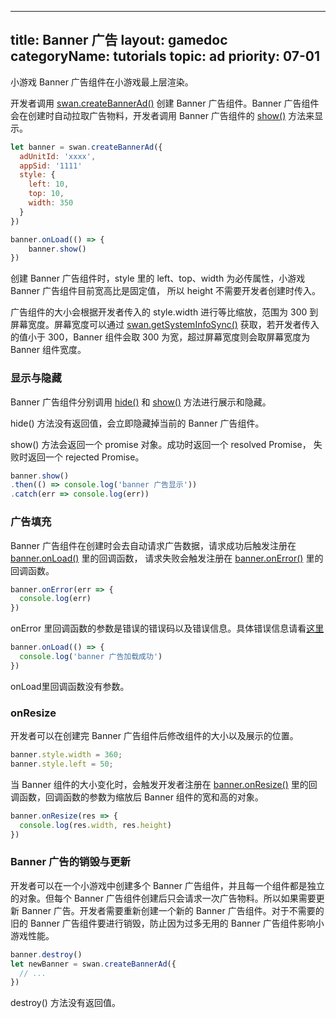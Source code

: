 
---
title: Banner 广告
layout: gamedoc
categoryName: tutorials
topic: ad
priority: 07-01
---


小游戏 Banner 广告组件在小游戏最上层渲染。

开发者调用 [swan.createBannerAd()](/api/ad/swan.createBannerAd/) 创建 Banner 广告组件。Banner 广告组件会在创建时自动拉取广告物料，开发者调用 Banner 广告组件的 [show()](/api/ad/bannerAd/#bannerAd-show) 方法来显示。


```js
let banner = swan.createBannerAd({
  adUnitId: 'xxxx',
  appSid: '1111'
  style: {
    left: 10,
    top: 10,
    width: 350
  }
})

banner.onLoad(() => {
    banner.show()
})

```

创建 Banner 广告组件时，style 里的 left、top、width 为必传属性，小游戏 Banner 广告组件目前宽高比是固定值， 所以 height 不需要开发者创建时传入。

广告组件的大小会根据开发者传入的 style.width 进行等比缩放，范围为 300 到 屏幕宽度。屏幕宽度可以通过 [swan.getSystemInfoSync()](/api/system/systemInfo/#swan-getSystemInfoSync) 获取，若开发者传入的值小于 300，Banner 组件会取 300 为宽，超过屏幕宽度则会取屏幕宽度为 Banner 组件宽度。

### 显示与隐藏

Banner 广告组件分别调用 [hide()](/api/ad/bannerAd/#bannerAd-hide) 和 [show()](/api/ad/bannerAd/#bannerAd-show) 方法进行展示和隐藏。

hide() 方法没有返回值，会立即隐藏掉当前的 Banner 广告组件。

show() 方法会返回一个 promise 对象。成功时返回一个 resolved Promise， 失败时返回一个 rejected Promise。

```js
banner.show()
.then(() => console.log('banner 广告显示'))
.catch(err => console.log(err))

```


### 广告填充

Banner 广告组件在创建时会去自动请求广告数据，请求成功后触发注册在 [banner.onLoad()](/api/ad/bannerAd/#bannerAd-onLoad) 里的回调函数， 请求失败会触发注册在 [banner.onError()](/api/ad/bannerAd/#bannerAd-onError) 里的回调函数。


```js
banner.onError(err => {
  console.log(err)
})


```

onError 里回调函数的参数是错误的错误码以及错误信息。具体错误信息请看[这里](/api/ad/bannerAd/#bannerAd-onError)


```js
banner.onLoad(() => {
  console.log('banner 广告加载成功')
})


```

onLoad里回调函数没有参数。

### onResize

开发者可以在创建完 Banner 广告组件后修改组件的大小以及展示的位置。

```js
banner.style.width = 360;
banner.style.left = 50;

```

当 Banner 组件的大小变化时，会触发开发者注册在 [banner.onResize()](/api/ad/bannerAd/#bannerAd-onResize) 里的回调函数，回调函数的参数为缩放后 Banner 组件的宽和高的对象。

```js
banner.onResize(res => {
  console.log(res.width, res.height)
})

```

### Banner 广告的销毁与更新

开发者可以在一个小游戏中创建多个 Banner 广告组件，并且每一个组件都是独立的对象。但每个 Banner 广告组件创建后只会请求一次广告物料。所以如果需要更新 Banner 广告。开发者需要重新创建一个新的 Banner 广告组件。对于不需要的旧的 Banner 广告组件要进行销毁，防止因为过多无用的 Banner 广告组件影响小游戏性能。

```js
banner.destroy()
let newBanner = swan.createBannerAd({
  // ...
})

```

destroy() 方法没有返回值。



